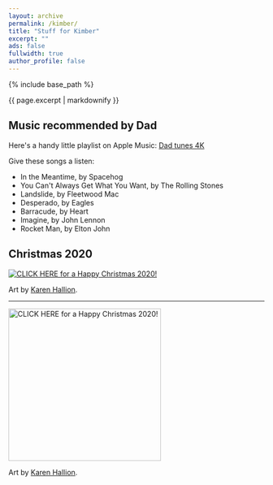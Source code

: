 ```yaml
---
layout: archive
permalink: /kimber/
title: "Stuff for Kimber"
excerpt: ""
ads: false
fullwidth: true
author_profile: false
---
```


{% include base_path %}

{{ page.excerpt | markdownify }}

## Music recommended by Dad

Here's a handy little playlist on Apple Music: [Dad tunes 4K](https://music.apple.com/us/playlist/dad-tunes-4k/pl.u-76oNkLNsWko5xG)

Give these songs a listen: 
* In the Meantime, by Spacehog
* You Can't Always Get What You Want, by The Rolling Stones
* Landslide, by Fleetwood Mac
* Desperado, by Eagles
* Barracude, by Heart
* Imagine, by John Lennon
* Rocket Man, by Elton John

## Christmas 2020

[![CLICK HERE for a Happy Christmas 2020!](/kimber/Kaylee-EverythingsShiny-byKarenHallion.jpg)](/kimber/JewelStaite-cameo.mp4)

Art by [Karen Hallion](https://www.karenhallion.com/).

---

<div class="grid__wrapper">
  <p>
    <a href="/kimber/JewelStaite-cameo.mp4"><img src="/kimber/Kaylee-EverythingsShiny-byKarenHallion.jpg" alt="CLICK HERE for a Happy Christmas 2020!" title="CLICK HERE for a Happy Christmas 2020" width="300px"></a>
  </p>
  <p>Art by <a href="https://www.karenhallion.com/">Karen Hallion</a>.</p>
</div>
